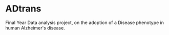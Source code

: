 # ADtrans

Final Year Data analysis project, on the adoption of a Disease phenotype in human Alzheimer's disease.
